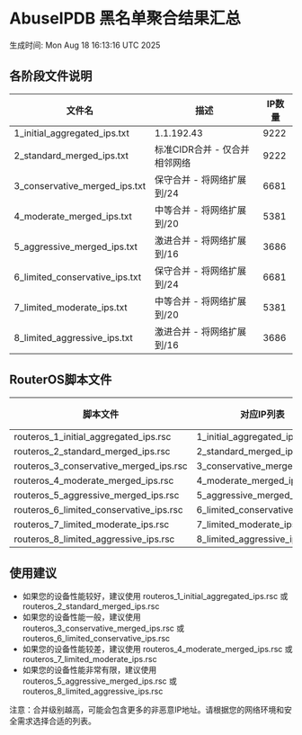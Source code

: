 # AbuseIPDB 黑名单聚合结果汇总
生成时间: Mon Aug 18 16:13:16 UTC 2025

## 各阶段文件说明

| 文件名 | 描述 | IP数量 |
|--------|------|--------|
| 1_initial_aggregated_ips.txt | 1.1.192.43 | 9222 |
| 2_standard_merged_ips.txt | 标准CIDR合并 - 仅合并相邻网络 | 9222 |
| 3_conservative_merged_ips.txt | 保守合并 - 将网络扩展到/24 | 6681 |
| 4_moderate_merged_ips.txt | 中等合并 - 将网络扩展到/20 | 5381 |
| 5_aggressive_merged_ips.txt | 激进合并 - 将网络扩展到/16 | 3686 |
| 6_limited_conservative_ips.txt | 保守合并 - 将网络扩展到/24 | 6681 |
| 7_limited_moderate_ips.txt | 中等合并 - 将网络扩展到/20 | 5381 |
| 8_limited_aggressive_ips.txt | 激进合并 - 将网络扩展到/16 | 3686 |

## RouterOS脚本文件

| 脚本文件 | 对应IP列表 | IP数量 |
|----------|------------|--------|
| routeros_1_initial_aggregated_ips.rsc | 1_initial_aggregated_ips.txt | 9222 |
| routeros_2_standard_merged_ips.rsc | 2_standard_merged_ips.txt | 9222 |
| routeros_3_conservative_merged_ips.rsc | 3_conservative_merged_ips.txt | 6681 |
| routeros_4_moderate_merged_ips.rsc | 4_moderate_merged_ips.txt | 5381 |
| routeros_5_aggressive_merged_ips.rsc | 5_aggressive_merged_ips.txt | 3686 |
| routeros_6_limited_conservative_ips.rsc | 6_limited_conservative_ips.txt | 6681 |
| routeros_7_limited_moderate_ips.rsc | 7_limited_moderate_ips.txt | 5381 |
| routeros_8_limited_aggressive_ips.rsc | 8_limited_aggressive_ips.txt | 3686 |

## 使用建议

- 如果您的设备性能较好，建议使用 routeros_1_initial_aggregated_ips.rsc 或 routeros_2_standard_merged_ips.rsc
- 如果您的设备性能一般，建议使用 routeros_3_conservative_merged_ips.rsc 或 routeros_6_limited_conservative_ips.rsc
- 如果您的设备性能较差，建议使用 routeros_4_moderate_merged_ips.rsc 或 routeros_7_limited_moderate_ips.rsc
- 如果您的设备性能非常有限，建议使用 routeros_5_aggressive_merged_ips.rsc 或 routeros_8_limited_aggressive_ips.rsc

注意：合并级别越高，可能会包含更多的非恶意IP地址。请根据您的网络环境和安全需求选择合适的列表。
